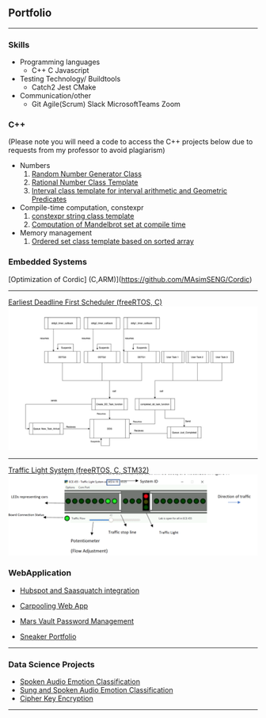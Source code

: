 ## Portfolio

---
### Skills
  - Programming languages 
    - C++   C    Javascript 
  - Testing Technology/ Buildtools  
    - Catch2    Jest    CMake 
  - Communication/other 
     - Git   Agile(Scrum)   Slack   MicrosoftTeams    Zoom   


### C++ 
  (Please note you will need a code to access the C++ projects below due to requests from my professor to avoid plagiarism)
  - Numbers  
    1. [Random Number Generator Class](http://example.com/)
    2. [Rational Number Class Template](http://example.com/)
    3. [Interval class template for interval arithmetic and Geometric Predicates](http://example.com/)
  - Compile-time computation, constexpr 
    1. [constexpr string class template ](http://example.com/)
    2. [Computation of Mandelbrot set at compile time](http://example.com/)
  - Memory management 
    1. [Ordered set class template based on sorted array](http://example.com/)


### Embedded Systems

[Optimization of Cordic]  (C,ARM)](https://github.com/MAsimSENG/Cordic)

---

[Earliest Deadline First Scheduler (freeRTOS, C)](/pdf/EDF_FOR_PORTFOLIO.pdf)
<img src="images/EDF_IMAGE.png?raw=true"/>

---

[Traffic Light System (freeRTOS, C, STM32)](/pdf/TLS_FOR_PORTFOLIO.pdf)
<img src="images/traffic_light_interface.png?raw=true"/>


### WebApplication

- [Hubspot and Saasquatch integration](https://github.com/SENG499-team-2/SaaSquatch-HubSpot-integration)

- [Carpooling Web App](https://carpoolcanada.herokuapp.com/)

- [Mars Vault Password Management](http://example.com/)

- [Sneaker Portfolio](http://example.com/)


---


### Data Science Projects

- [Spoken Audio Emotion Classification](http://example.com/)
- [Sung and Spoken Audio Emotion Classification](/spokenandsung_audio_classification)
- [Cipher Key Encryption](http://example.com/)


---

